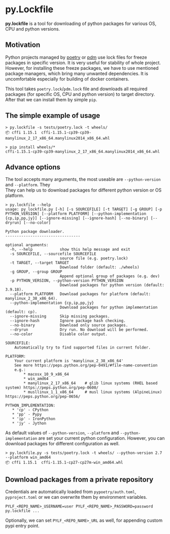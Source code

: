 # py.Lockfile

**py.lockfile** is a tool for downloading of python packages for various OS, CPU
and python versions.

## Motivation
Python projects managed by [poetry](https://python-poetry.org/) or [pdm](https://pdm-project.org/) use 
lock files for freeze packages in specific version.
It is very useful for stability of whole project. However, for installing these
freeze packages, we have to use mentioned package managers, which bring many
unwanted dependencies. It is uncomfortable especially for building of docker
containers.

This tool takes `poetry.lock`/`pdm.lock` file and downloads all required packages
(for specific OS, CPU and python version) to target directory. 
After that we can install them by simple `pip`.


## The simple example of usage
```shell
> py.lockfile -s tests/poetry.lock -t wheels/
📦 cffi 1.15.1  cffi-1.15.1-cp39-cp39-manylinux_2_17_x86_64.manylinux2014_x86_64.whl

> pip install wheels/*
cffi-1.15.1-cp39-cp39-manylinux_2_17_x86_64.manylinux2014_x86_64.whl
```

## Advance options

The tool accepts many arguments, the most useable are  `--python-version` and `--platform`. They  
They can help us to download packages for different python version or OS platform.

```shell
> py.lockfile --help
usage: py_lockfile.py [-h] [-s SOURCEFILE] [-t TARGET] [-g GROUP] [-p PYTHON_VERSION] [--platform PLATFORM] [--python-implementation {cp,ip,pp,jy}] [--ignore-missing] [--ignore-hash] [--no-binary] [--dryrun] [--no-color]

Python package downloader.
---------------------------------

optional arguments:
  -h, --help            show this help message and exit
  -s SOURCEFILE, --sourcefile SOURCEFILE
                        source file (e.g. poetry.lock)
  -t TARGET, --target TARGET
                        Download folder (default: ./wheels)
  -g GROUP, --group GROUP
                        Append optional group of packages (e.g. dev)
  -p PYTHON_VERSION, --python-version PYTHON_VERSION
                        Download packages for python version (default: 3.9.18).
  --platform PLATFORM   Download packages for platform (default: manylinux_2_38_x86_64).
  --python-implementation {cp,ip,pp,jy}
                        Download packages for python implementation (default: cp).
  --ignore-missing      Skip missing packages.
  --ignore-hash         Ignore package hash checking.
  --no-binary           Download only source packages.
  --dryrun              Dry run. No download will be performed.
  --no-color            Disable color output.

SOURCEFILE:
    Automatically try to find supported files in current folder.

PLATFORM:
    Your current platform is 'manylinux_2_38_x86_64'
    See more https://peps.python.org/pep-0491/#file-name-convention
    e.g.:
        * macosx_10_9_x86_64
        * win_amd64
        * manylinux_2_17_x86_64    # glib linux systems (RHEL based system) https://peps.python.org/pep-0600/
        * musllinux_1_1_x86_64     # musl linux systems (AlpineLinux) https://peps.python.org/pep-0656/

PYTHON_IMPLEMENTATION:
   * 'cp' - CPython
   * 'pp' - Pypy
   * 'ip' - IronPython
   * 'jy' - Jython
```

As default values of `--python-version`, `--platform` and `--python-implementation` are set your current python configuration.
However, you can download packages for different configuration as well. 

```shell
> py.lockfile.py -s tests/poetry.lock -t wheels/ --python-version 2.7 --platform win_amd64
📦 cffi 1.15.1  cffi-1.15.1-cp27-cp27m-win_amd64.whl
```

## Download packages from a private repository
Credentials are automatically loaded from `pypoetry/auth.toml`, `pyproject.toml` 
or we can overwrite them by environment variables.
```shell
PYLF_<REPO_NAME>_USERNAME=user PYLF_<REPO_NAME>_PASSWORD=password  py.lockfile ...
```

Optionally, we can set `PYLF_<REPO_NAME>_URL` as well, for appending custom pypi
entry point.
